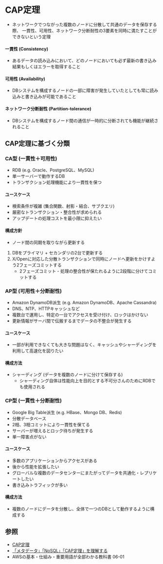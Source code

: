 # CAP定理
- ネットワークでつながった複数のノードに分散して共通のデータを保存する際、
  一貫性、可用性、ネットワーク分断耐性の3要素を同時に満たすことができないという定理

#### 一貫性 (Consistency)
- あるデータの読み込みにおいて、どのノードにおいても必ず最新の書き込み結果もしくはエラーを取得すること

#### 可用性 (Availability)
- DBシステムを構成するノードの一部に障害が発生していたとしても常に読み込みと書き込みが可能であること

#### ネットワーク分断耐性 (Partition-tolerance)
- DBシステムを構成するノード間の通信が一時的に分断されても機能が継続されること

## CAP定理に基づく分類
### CA型 (一貫性＋可用性)
- RDB (e.g. Oracle、PostgreSQL、MySQL)
- 単一サーバーで動作するDB
- トランザクション処理機能により一貫性を保つ

#### ユースケース
- 検索条件が複雑 (集合関数、射影・結合、サブクエリ)
- 厳密なトランザクション・整合性が求められる
- アップデートの処理コストを最小限に抑えたい

#### 構成方針
- ノード間の同期を取りながら更新する
1. DBをプライマリ + セカンダリの2台で更新する
2. X/Openに対応した分散トランザクションで同時にノードへ更新をかけすよう2フェーズコミットする
    - 2フェーズコミット - 処理の整合性が保たれるように2段階に分けてコミットする

### AP型 (可用性＋分断耐性)
- Amazon DynamoDB派生 (e.g. Amazon DynamoDB、Apache Cassandra)
- DNS、NTP、HTTPキャッシュなど
- 複数台で運用し、特定の一台でアクセスを受け付け、ロックはかけない
- 更新情報がサーバ間で伝搬するまでデータの不整合が発生する

#### ユースケース
- 一部が利用できなくても大きな問題はなく、キャッシュやシャーディングを利用して高速化を図りたい

#### 構成方法
- シャーディング (データを複数のノードに分けて保存する)
  - シャーディング自体は性能向上を目的とする不可分さんのためにRDBでも使用される

### CP型 (一貫性＋分断耐性)
- Google Big Table派生 (e.g. HBase、Mongo DB、Redis)
- 分散データベース
- 2相、3相コミットにより一貫性を保てる
- サーバーが増えるとロック待ちが発生する
- 単一障害点がない

#### ユースケース
- 多数のアプリケーションからアクセスがある
- 後から性能を拡張したい
- グローバルな複数のデータセンターにまたがってデータを共通化・レプリケートしたい
- 書き込みトラフィックが多い

#### 構成方法
- 複数のノードにデータを分散し、全体で一つのDBとして動作するように構成する

## 参照
- [CAP定理](https://ja.wikipedia.org/wiki/CAP%E5%AE%9A%E7%90%86)
- [「メタデータ」「NoSQL」「CAP定理」を理解する](https://www.atmarkit.co.jp/ait/articles/1703/01/news204_2.html)
- AWSの基本・仕組み・重要用語が全部わかる教科書 06-01
